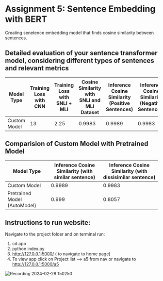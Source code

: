 # Assignment 5:  Sentence Embedding with BERT

Creating senetence embedding model that finds cosine similarity between sentences.

## Detailed evaluation of your sentence transformer model, considering different types of sentences and relevant metrics


| Model Type      | Training Loss with CNN | Training Loss with SNLI + MLI | Cosine Similarity with SNLI and MLI Dataset | Inference Cosine Similarity (Positive Sentences) | Inference Cosine Similarity (Negative Sentences) |
|-----------------|---------------------------|-------------------------------|----------------------------------------------|--------------------------------------------------|--------------------------------------------------|
| Custom Model    | 13                    | 2.25                          |          0.9983                             |0.9989                                            |0.9983                                              |

## Comparision of Custom Model with Pretrained Model

| Model Type      | Inference Cosine Similarity (with similar sentence)| Inference Cosine Similarity (with dissisimilar sentence)|  
|-----------------|---------------------------|-----------------------------|
| Custom Model    | 0.9989                    | 0.9983                      |
| Pretrained Model (AutoModel)| 0.999         | 0.8057                      |



## Instructions to run website:
Navigate to the project folder and on terminal run: 
1. cd app
2. python index.py
3. http://127.0.0.1:5000/ ( to navigate to home page)
4. To view app click on Project list --> a5 from nav or navigate to http://127.0.0.1:5000/a5

![Recording 2024-02-28 150250](https://github.com/Rakshya8/NLP_Assignments/assets/45217500/5937512d-bdcb-4681-88ff-7c35bcac3d9b)




   
